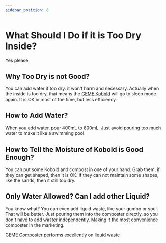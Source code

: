 ```yaml
---
sidebar_position: 8
---
```


# What Should I Do if it is Too Dry Inside?

Yes please.

## Why Too Dry is not Good?
You can add water if too dry. it won't harm and necessary.
Actually when the inside is too dry, that means the [GEME Kobold](../geme-kobold/what-is-kobold) will go to sleep mode again.
It is OK in most of the time, but less efficiency.

## How to Add Water?
When you add water, pour 400mL to 800mL.
Just avoid pouring too much water to make it like a swimming pool.

## How to Tell the Moisture of Kobold is Good Enough?
You can put some Kobold and compost in one of your hand. 
Grab them, if they can get shaped, then it is OK.
If they can not maintain some shapes, like the sands, then it still too dry.

## Only Water Allowed? Can I add other Liquid?
You know what? You can even add liquid waste, like your gumbo or soul. That will be better.
Just pouring them into the composter directly, so you don't have to add waster independently.
Making it the most convenience composter in the marketing.

[GEME Composter performs excellently on liquid waste](https://www.youtube.com/shorts/EF42eQUXSiA?feature=share)

